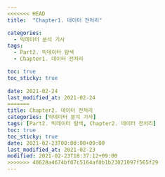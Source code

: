 ```yaml
---
<<<<<<< HEAD
title:  "Chapter1. 데이터 전처리"

categories:
  - 빅데이터 분석 기사
tags:
  - Part2. 빅데이터 탐색
  - Chapter1. 데이터 전처리

toc: true
toc_sticky: true
 
date: 2021-02-24
last_modified_at: 2021-02-24
=======
title: Chapter2. 데이터 전처리
categories: [빅데이터 분석 기사]
tags: [Part2. 빅데이터 탐색, Chapter2. 데이터 전처리]
toc: true
toc_sticky: true
date: 2021-02-23T00:00:00+09:00
last_modified_at: 2021-02-23
modified: 2021-02-23T18:37:12+09:00
>>>>>>> 48628a4674bf07c5164af8b1b23021097f565f29
---
```


